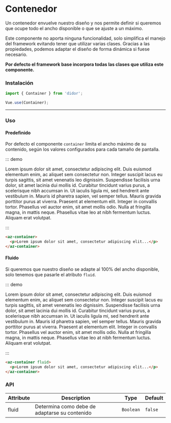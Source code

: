 # Contenedor

Un contenedor envuelve nuestro diseño y nos permite definir si queremos que ocupe todo el ancho disponible o que se ajuste a un máximo.

Este componente no aporta ninguna funcionalidad, solo simplifica el manejo del framework evitando tener que utilizar varias clases. Gracias a las propiedades, podemos adaptar el diseño de forma dinámica si fuese necesario.

**Por defecto el framework base incorpora todas las clases que utiliza este componente.**

### Instalación

```javascript
import { Container } from 'didor';

Vue.use(Container);
```

---

### Uso

#### Predefinido

Por defecto el componente `container` limita el ancho máximo de su contenido, según los valores configurados para cada tamaño de pantalla.

::: demo
<az-container>
  <p>
    Lorem ipsum dolor sit amet, consectetur adipiscing elit. Duis euismod elementum enim, ac aliquet sem consectetur non. Integer suscipit lacus eu turpis sagittis, sit amet venenatis leo dignissim. Suspendisse facilisis urna dolor, sit amet lacinia dui mollis id. Curabitur tincidunt varius purus, a scelerisque nibh accumsan in. Ut iaculis ligula mi, sed hendrerit ante vestibulum in. Mauris id pharetra sapien, vel semper tellus. Mauris gravida porttitor purus at viverra. Praesent at elementum elit. Integer in convallis tortor. Phasellus vel auctor enim, sit amet mollis odio. Nulla at fringilla magna, in mattis neque. Phasellus vitae leo at nibh fermentum luctus. Aliquam erat volutpat.
  </p>
</az-container>
:::

```html
<az-container>
  <p>Lorem ipsum dolor sit amet, consectetur adipiscing elit...</p>
</az-container>
```

#### Fluido

Si queremos que nuestro diseño se adapte al 100% del ancho disponible, solo tenemos que pasarle el atributo `fluid`.

::: demo
<az-container fluid>
  <p>
    Lorem ipsum dolor sit amet, consectetur adipiscing elit. Duis euismod elementum enim, ac aliquet sem consectetur non. Integer suscipit lacus eu turpis sagittis, sit amet venenatis leo dignissim. Suspendisse facilisis urna dolor, sit amet lacinia dui mollis id. Curabitur tincidunt varius purus, a scelerisque nibh accumsan in. Ut iaculis ligula mi, sed hendrerit ante vestibulum in. Mauris id pharetra sapien, vel semper tellus. Mauris gravida porttitor purus at viverra. Praesent at elementum elit. Integer in convallis tortor. Phasellus vel auctor enim, sit amet mollis odio. Nulla at fringilla magna, in mattis neque. Phasellus vitae leo at nibh fermentum luctus. Aliquam erat volutpat.
  </p>
</az-container>
:::

``` html
<az-container fluid>
  <p>Lorem ipsum dolor sit amet, consectetur adipiscing elit...</p>
</az-container>
```

### API

| Attribute   | Description                                | Type      | Default   |
| ----------- | ------------------------------------------ | --------- | --------- |
| fluid        | Determina como debe de adaptarse su contenido | `Boolean`  | `false` |
